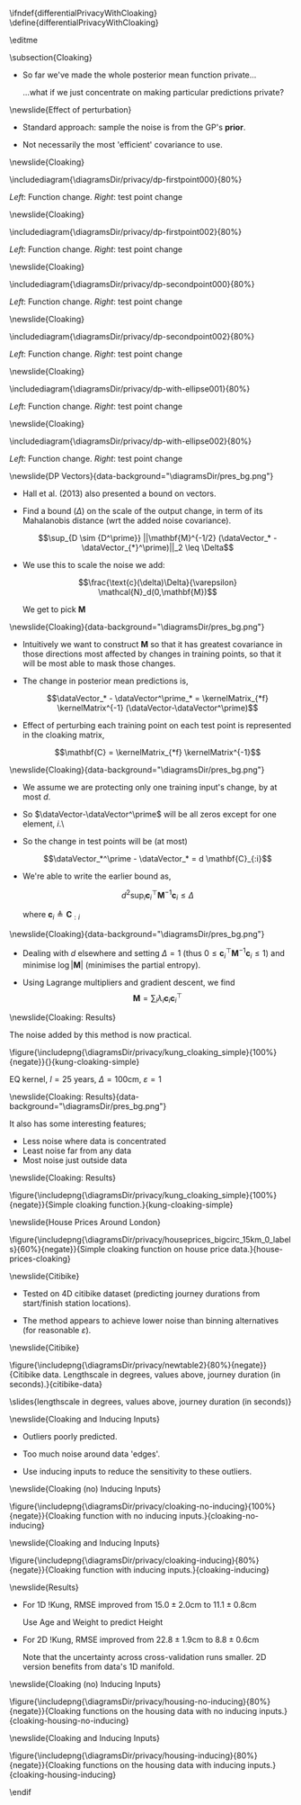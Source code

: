 \ifndef{differentialPrivacyWithCloaking}
\define{differentialPrivacyWithCloaking}

\editme

\subsection{Cloaking}

* So far we've made the whole posterior mean function private...

    ...what if we just concentrate on making particular predictions private?


\newslide{Effect of perturbation}

* Standard approach: sample the noise is from the GP's
**prior**.

* Not necessarily the most 'efficient' covariance to use.

\newslide{Cloaking}

\includediagram{\diagramsDir/privacy/dp-firstpoint000}{80%}

*Left*: Function change. *Right*: test point change

\newslide{Cloaking}

\includediagram{\diagramsDir/privacy/dp-firstpoint002}{80%}

*Left*: Function change. *Right*: test point change

\newslide{Cloaking}

\includediagram{\diagramsDir/privacy/dp-secondpoint000}{80%}

*Left*: Function change. *Right*: test point change

\newslide{Cloaking}

\includediagram{\diagramsDir/privacy/dp-secondpoint002}{80%}

*Left*: Function change. *Right*: test point change

\newslide{Cloaking}

\includediagram{\diagramsDir/privacy/dp-with-ellipse001}{80%}

*Left*: Function change. *Right*: test point change

\newslide{Cloaking}

\includediagram{\diagramsDir/privacy/dp-with-ellipse002}{80%}

*Left*: Function change. *Right*: test point change

\newslide{DP Vectors}{data-background="\diagramsDir/pres_bg.png"}

* Hall et al. (2013) also presented a bound on vectors.

* Find a bound ($\Delta$) on the scale of the output change, in term of
its Mahalanobis distance (wrt the added noise covariance).

    $$\sup_{D \sim {D^\prime}} ||\mathbf{M}^{-1/2} (\dataVector_* - \dataVector_{*}^\prime)||_2 \leq \Delta$$

* We use this to scale the noise we add:

    $$\frac{\text{c}(\delta)\Delta}{\varepsilon} \mathcal{N}_d(0,\mathbf{M})$$

    We get to pick $\mathbf{M}$


\newslide{Cloaking}{data-background="\diagramsDir/pres_bg.png"}

* Intuitively we want to construct $\mathbf{M}$ so that it has greatest
covariance in those directions most affected by changes in training
points, so that it will be most able to mask those changes.

* The change in posterior mean predictions is,

  $$\dataVector_* - \dataVector^\prime_* = \kernelMatrix_{*f} \kernelMatrix^{-1} (\dataVector-\dataVector^\prime)$$

* Effect of perturbing each training point on each test point is
represented in the cloaking matrix,

  $$\mathbf{C} = \kernelMatrix_{*f} \kernelMatrix^{-1}$$


\newslide{Cloaking}{data-background="\diagramsDir/pres_bg.png"}

* We assume we are protecting only one training input's change, by at most
$d$.

* So $\dataVector-\dataVector^\prime$ will be all zeros except for one
element, $i$.\

* So the change in test points will be (at most)

  $$\dataVector_*^\prime - \dataVector_* = d \mathbf{C}_{:i}$$

* We're able to write the earlier bound as,

  $$d^2 \sup_{i} \mathbf{c}_i^\top \mathbf{M}^{-1} \mathbf{c}_i \leq\Delta$$

  where $\mathbf{c}_i \triangleq \mathbf{C}_{:i}$


\newslide{Cloaking}{data-background="\diagramsDir/pres_bg.png"}

* Dealing with $d$ elsewhere and setting $\Delta = 1$ (thus $0 \leq
\mathbf{c}_i^\top \mathbf{M}^{-1} \mathbf{c}_i \leq 1$) and minimise
$\log |\mathbf{M}|$ (minimises the partial entropy).

* Using Lagrange multipliers and gradient descent, we find
  $$
  \mathbf{M} = \sum_i{\lambda_i \mathbf{c}_i \mathbf{c}_i^\top}
  $$

\newslide{Cloaking: Results}

The noise added by this method is now practical.

\figure{\includepng{\diagramsDir/privacy/kung_cloaking_simple}{100%}{negate}}{}{kung-cloaking-simple}

EQ kernel, $l = 25$ years, $\Delta=100$cm, $\varepsilon=1$

\newslide{Cloaking: Results}{data-background="\diagramsDir/pres_bg.png"}

It also has some interesting features;

-   Less noise where data is concentrated
-   Least noise far from any data
-   Most noise just outside data

\newslide{Cloaking: Results}

\figure{\includepng{\diagramsDir/privacy/kung_cloaking_simple}{100%}{negate}}{Simple cloaking function.}{kung-cloaking-simple}


\newslide{House Prices Around London}

\figure{\includepng{\diagramsDir/privacy/houseprices_bigcirc_15km_0_labels}{60%}{negate}}{Simple cloaking function on house price data.}{house-prices-cloaking}

\newslide{Citibike}

* Tested on 4D citibike dataset (predicting journey durations from
start/finish station locations).

* The method appears to achieve lower noise than binning alternatives (for
reasonable $\varepsilon$).

\newslide{Citibike}

\figure{\includepng{\diagramsDir/privacy/newtable2}{80%}{negate}}{Citibike data. Lengthscale in degrees, values above, journey duration (in seconds).}{citibike-data} 

\slides{lengthscale in degrees, values above, journey duration (in seconds)}

\newslide{Cloaking and Inducing Inputs}

* Outliers poorly predicted.

* Too much noise around data 'edges'.

* Use inducing inputs to reduce the sensitivity to these outliers.

\newslide{Cloaking (no) Inducing Inputs}

\figure{\includepng{\diagramsDir/privacy/cloaking-no-inducing}{100%}{negate}}{Cloaking function with no inducing inputs.}{cloaking-no-inducing}

\newslide{Cloaking and Inducing Inputs}

\figure{\includepng{\diagramsDir/privacy/cloaking-inducing}{80%}{negate}}{Cloaking function with inducing inputs.}{cloaking-inducing}

\newslide{Results}

* For 1D !Kung, RMSE improved from $15.0 \pm 2.0 \text{cm}$ to $11.1 \pm 0.8 \text{cm}$

    Use Age and Weight to predict Height

* For 2D !Kung, RMSE improved from $22.8 \pm 1.9 \text{cm}$ to $8.8 \pm 0.6 \text{cm}$

    Note that the uncertainty across cross-validation runs smaller. 2D version benefits from data's 1D manifold.

\newslide{Cloaking (no) Inducing Inputs}

\figure{\includepng{\diagramsDir/privacy/housing-no-inducing}{80%}{negate}}{Cloaking functions on the housing data with no inducing inputs.}{cloaking-housing-no-inducing}

\newslide{Cloaking and Inducing Inputs}

\figure{\includepng{\diagramsDir/privacy/housing-inducing}{80%}{negate}}{Cloaking functions on the housing data with inducing inputs.}{cloaking-housing-inducing}

\endif
